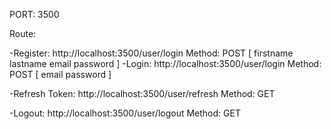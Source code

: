 PORT: 3500


Route: 

-Register: http://localhost:3500/user/login
Method: POST
[
    firstname
    lastname
    email
    password
]
-Login: http://localhost:3500/user/login
Method: POST
[
    email
    password
]

-Refresh Token: http://localhost:3500/user/refresh
Method: GET

-Logout: http://localhost:3500/user/logout
Method: GET
